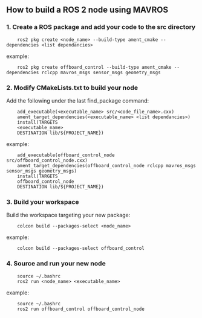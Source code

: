 ## How to build a ROS 2 node using MAVROS
### 1. Create a ROS package and add your code to the src directory
```
    ros2 pkg create <node_name> --build-type ament_cmake --dependencies <list dependancies>
```
example:
```
    ros2 pkg create offboard_control --build-type ament_cmake --dependencies rclcpp mavros_msgs sensor_msgs geometry_msgs
```

### 2. Modify CMakeLists.txt to build your node
Add the following under the last find_package command:
```
    add_executable(<executable_name> src/<code_file_name>.cxx)
    ament_target_dependencies(<executable_name> <list dependancies>)
    install(TARGETS
    <executable_name>
    DESTINATION lib/${PROJECT_NAME})
```
example:
```
    add_executable(offboard_control_node src/offboard_control_node.cxx)
    ament_target_dependencies(offboard_control_node rclcpp mavros_msgs sensor_msgs geometry_msgs)
    install(TARGETS
    offboard_control_node
    DESTINATION lib/${PROJECT_NAME})
```

### 3. Build your workspace
Build the workspace targeting your new package:
```
    colcon build --packages-select <node_name>
```
example:
```
    colcon build --packages-select offboard_control
```

### 4. Source and run your new node
```
    source ~/.bashrc
    ros2 run <node_name> <executable_name>
```
example:
```
    source ~/.bashrc
    ros2 run offboard_control offboard_control_node
```
